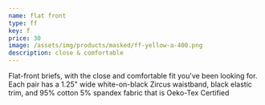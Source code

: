 ```yaml
---
name: flat front
type: ff
key: f
price: 30
image: /assets/img/products/masked/ff-yellow-a-400.png
description: close & comfortable
---
```


Flat-front briefs, with the close and comfortable fit you've been looking for.
Each pair has a 1.25" wide white-on-black Zircus waistband, black elastic trim,
and 95% cotton 5% spandex fabric that is Oeko-Tex Certified
